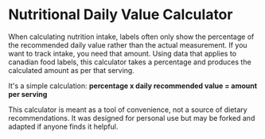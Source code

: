 # Nutritional Daily Value Calculator
When calculating nutrition intake, labels often only show the percentage of the recommended daily value rather than the actual measurement. If you want to track intake, you need that amount. Using data that applies to canadian food labels, this calculator takes a percentage and produces the calculated amount as per that serving.

It's a simple calculation:
**percentage x daily recommended value = amount per serving**

This calculator is meant as a tool of convenience, not a source of dietary recommendations. It was designed for personal use but may be forked and adapted if anyone finds it helpful.
